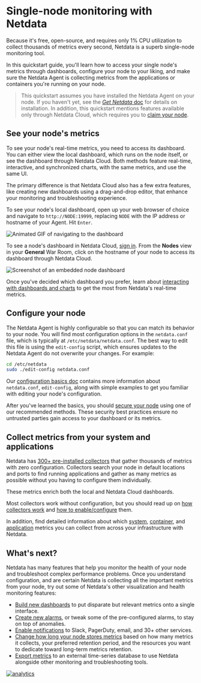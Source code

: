 <!--
title: "Single-node monitoring with Netdata"
sidebar_label: "Single-node monitoring"
description: "Learn dashboard basics, configuring your nodes, and collecting metrics from applications to create a powerful single-node monitoring tool."
custom_edit_url: https://github.com/netdata/netdata/edit/master/docs/quickstart/single-node.md
-->

# Single-node monitoring with Netdata

Because it's free, open-source, and requires only 1% CPU utilization to collect thousands of metrics every second,
Netdata is a superb single-node monitoring tool.

In this quickstart guide, you'll learn how to access your single node's metrics through dashboards, configure your node
to your liking, and make sure the Netdata Agent is collecting metrics from the applications or containers you're running
on your node.

> This quickstart assumes you have installed the Netdata Agent on your node. If you haven't yet, see the [_Get Netdata_
> doc](/docs/get/README.md) for details on installation. In addition, this quickstart mentions features available only
> through Netdata Cloud, which requires you to [claim your node](/docs/get/README.md#claim-your-node-on-netdata-cloud).

## See your node's metrics

To see your node's real-time metrics, you need to access its dashboard. You can either view the local dashboard, which
runs on the node itself, or see the dashboard through Netdata Cloud. Both methods feature real-time, interactive, and
synchronized charts, with the same metrics, and use the same UI.

The primary difference is that Netdata Cloud also has a few extra features, like creating new dashboards using a
drag-and-drop editor, that enhance your monitoring and troubleshooting experience.

To see your node's local dashboard, open up your web browser of choice and navigate to `http://NODE:19999`, replacing
`NODE` with the IP address or hostname of your Agent. Hit `Enter`. 

![Animated GIF of navigating to the
dashboard](https://user-images.githubusercontent.com/1153921/80825153-abaec600-8b94-11ea-8b17-1b770a2abaa9.gif)

To see a node's dashboard in Netdata Cloud, [sign in](https://app.netdata.cloud). From the **Nodes** view in your
**General** War Room, click on the hostname of your node to access its dashboard through Netdata Cloud.

![Screenshot of an embedded node
dashboard](https://user-images.githubusercontent.com/1153921/87457036-9b678e00-c5bc-11ea-977d-ad561a73beef.png)

Once you've decided which dashboard you prefer, learn about [interacting with dashboards and
charts](/docs/visualize/interact-dashboards-charts.md) to get the most from Netdata's real-time metrics.

## Configure your node

The Netdata Agent is highly configurable so that you can match its behavior to your node. You will find most
configuration options in the `netdata.conf` file, which is typically at `/etc/netdata/netdata.conf`. The best way to
edit this file is using the `edit-config` script, which ensures updates to the Netdata Agent do not overwrite your
changes. For example:

```bash
cd /etc/netdata
sudo ./edit-config netdata.conf
```

Our [configuration basics doc](/docs/configure/nodes.md) contains more information about `netdata.conf`, `edit-config`,
along with simple examples to get you familiar with editing your node's configuration.

After you've learned the basics, you should [secure your node](/docs/configure/secure-nodes.md) using one of our
recommended methods. These security best practices ensure no untrusted parties gain access to your dashboard or its
metrics.

## Collect metrics from your system and applications

Netdata has [300+ pre-installed collectors](/collectors/COLLECTORS.md) that gather thousands of metrics with zero
configuration. Collectors search your node in default locations and ports to find running applications and gather as
many metrics as possible without you having to configure them individually.

These metrics enrich both the local and Netdata Cloud dashboards.

Most collectors work without configuration, but you should read up on [how collectors
work](/docs/collect/how-collectors-work.md) and [how to enable/configure](/docs/collect/enable-configure.md) them.

In addition, find detailed information about which [system](/docs/collect/system-metrics.md),
[container](/docs/collect/container-metrics.md), and [application](/docs/collect/application-metrics.md) metrics you can
collect from across your infrastructure with Netdata.

## What's next?

Netdata has many features that help you monitor the health of your node and troubleshoot complex performance problems.
Once you understand configuration, and are certain Netdata is collecting all the important metrics from your node, try
out some of Netdata's other visualization and health monitoring features:

-   [Build new dashboards](/docs/visualize/create-dashboards.md) to put disparate but relevant metrics onto a single
    interface.
-   [Create new alarms](/docs/monitor/configure-alarms.md), or tweak some of the pre-configured alarms, to stay on top
    of anomalies.
-   [Enable notifications](/docs/monitor/enable-notifications.md) to Slack, PagerDuty, email, and 30+ other services.
-   [Change how long your node stores metrics](/docs/store/change-metrics-storage.md) based on how many metrics it
    collects, your preferred retention period, and the resources you want to dedicate toward long-term metrics
    retention.
-   [Export metrics](/docs/export/external-databases.md) to an external time-series database to use Netdata alongside
    other monitoring and troubleshooting tools.

[![analytics](https://www.google-analytics.com/collect?v=1&aip=1&t=pageview&_s=1&ds=github&dr=https%3A%2F%2Fgithub.com%2Fnetdata%2Fnetdata&dl=https%3A%2F%2Fmy-netdata.io%2Fgithub%2Fdocs%2Fquickstart%2Fsingle-node&_u=MAC~&cid=5792dfd7-8dc4-476b-af31-da2fdb9f93d2&tid=UA-64295674-3)](<>)
